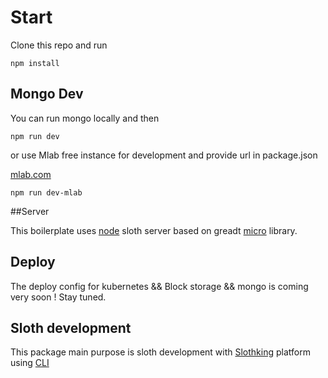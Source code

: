 # Start

Clone this repo and run
```
npm install
```

## Mongo Dev

You can run mongo locally and then

```
npm run dev
```

or use Mlab free instance for development and provide url in package.json

[mlab.com](https://mlab.com)

```
npm run dev-mlab
```


##Server

This boilerplate uses [node](https://github.com/slothking-online/node) sloth server based on greadt [micro](https://github.com/zeit/micro) library.

## Deploy

The deploy config for kubernetes && Block storage && mongo is coming very soon ! Stay tuned.

## Sloth development

This package main purpose is sloth development with [Slothking](https://slothking.online) platform using [CLI](https://github.com/slothking-online/sloth)
